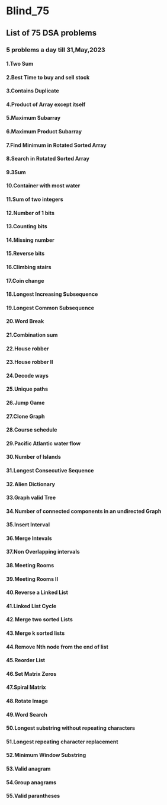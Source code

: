 # Blind_75

## List of 75 DSA problems

### 5 problems a day till 31,May,2023

#### 1.Two Sum

#### 2.Best Time to buy and sell stock

#### 3.Contains Duplicate

#### 4.Product of Array except itself

#### 5.Maximum Subarray

#### 6.Maximum Product Subarray

#### 7.Find Minimum in Rotated Sorted Array

#### 8.Search in Rotated Sorted Array

#### 9.3Sum

#### 10.Container with most water

#### 11.Sum of two integers

#### 12.Number of 1 bits

#### 13.Counting bits

#### 14.Missing number

#### 15.Reverse bits

#### 16.Climbing stairs

#### 17.Coin change

#### 18.Longest Increasing Subsequence

#### 19.Longest Common Subsequence

#### 20.Word Break

#### 21.Combination sum

#### 22.House robber

#### 23.House robber II

#### 24.Decode ways

#### 25.Unique paths

#### 26.Jump Game

#### 27.Clone Graph

#### 28.Course schedule

#### 29.Pacific Atlantic water flow

#### 30.Number of Islands

#### 31.Longest Consecutive Sequence

#### 32.Alien Dictionary

#### 33.Graph valid Tree

#### 34.Number of connected components in an undirected Graph

#### 35.Insert Interval

#### 36.Merge Intevals

#### 37.Non Overlapping intervals

#### 38.Meeting Rooms

#### 39.Meeting Rooms II

#### 40.Reverse a Linked List

#### 41.Linked List Cycle

#### 42.Merge two sorted Lists

#### 43.Merge k sorted lists

#### 44.Remove Nth node from the end of list

#### 45.Reorder List

#### 46.Set Matrix Zeros

#### 47.Spiral Matrix

#### 48.Rotate Image

#### 49.Word Search

#### 50.Longest substring without repeating characters

#### 51.Longest repeating character replacement

#### 52.Minimum Window Substring

#### 53.Valid anagram

#### 54.Group anagrams

#### 55.Valid parantheses
